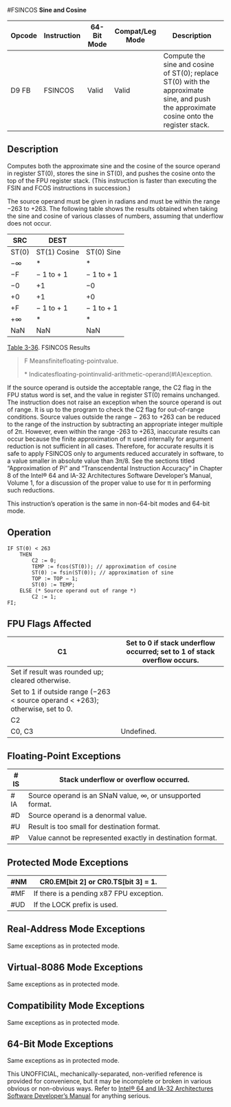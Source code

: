 #FSINCOS
**Sine and Cosine**

| Opcode | Instruction | 64-Bit Mode | Compat/Leg Mode | Description                                                                                                                             |
| ------ | ----------- | ----------- | --------------- | --------------------------------------------------------------------------------------------------------------------------------------- |
| D9 FB  | FSINCOS     | Valid       | Valid           | Compute the sine and cosine of ST(0); replace ST(0) with the approximate sine, and push the approximate cosine onto the register stack. |

## Description

Computes both the approximate sine and the cosine of the source operand in register ST(0), stores the sine in ST(0), and pushes the cosine onto the top of the FPU register stack. (This instruction is faster than executing the FSIN and FCOS instructions in succession.)

The source operand must be given in radians and must be within the range −263 to +263. The following table shows the results obtained when taking the sine and cosine of various classes of numbers, assuming that underflow does not occur.

| SRC   | DEST         |            |
| ----- | ------------ | ---------- |
| ST(0) | ST(1) Cosine | ST(0) Sine |
| −∞    | \*           | \*         |
| −F    | − 1 to + 1   | − 1 to + 1 |
| −0    | +1           | −0         |
| +0    | +1           | +0         |
| +F    | − 1 to + 1   | − 1 to + 1 |
| +∞    | \*           | \*         |
| NaN   | NaN          | NaN        |

[Table 3-36](/x86/fsincos#tbl-3-36). FSINCOS Results

> F Meansfinitefloating-pointvalue.
>
> \* Indicatesfloating-pointinvalid-arithmetic-operand(#​IA)exception.

If the source operand is outside the acceptable range, the C2 flag in the FPU status word is set, and the value in register ST(0) remains unchanged. The instruction does not raise an exception when the source operand is out of range. It is up to the program to check the C2 flag for out-of-range conditions. Source values outside the range − 263 to +263 can be reduced to the range of the instruction by subtracting an appropriate integer multiple of 2π. However, even within the range -263 to +263, inaccurate results can occur because the finite approximation of π used internally for argument reduction is not sufficient in all cases. Therefore, for accurate results it is safe to apply FSINCOS only to arguments reduced accurately in software, to a value smaller in absolute value than 3π/8. See the sections titled “Approximation of Pi” and “Transcendental Instruction Accuracy” in Chapter 8 of the Intel® 64 and IA-32 Architectures Software Developer’s Manual, Volume 1, for a discussion of the proper value to use for π in performing such reductions.

This instruction’s operation is the same in non-64-bit modes and 64-bit mode.

## Operation

```
IF ST(0) < 263
    THEN
        C2 := 0;
        TEMP := fcos(ST(0)); // approximation of cosine
        ST(0) := fsin(ST(0)); // approximation of sine
        TOP := TOP − 1;
        ST(0) := TEMP;
    ELSE (* Source operand out of range *)
        C2 := 1;
FI;

```

## FPU Flags Affected

| C1                                                                             | Set to 0 if stack underflow occurred; set to 1 of stack overflow occurs. |
| ------------------------------------------------------------------------------ | ------------------------------------------------------------------------ |
| Set if result was rounded up; cleared otherwise.                               |
| Set to 1 if outside range (−263 < source operand < +263); otherwise, set to 0. |
| C2                                                                             |
| C0, C3                                                                         | Undefined.                                                               |

## Floating-Point Exceptions

| \#​IS | Stack underflow or overflow occurred.                      |
| ----- | ---------------------------------------------------------- |
| \#​IA | Source operand is an SNaN value, ∞, or unsupported format. |
| #​D   | Source operand is a denormal value.                        |
| #​U   | Result is too small for destination format.                |
| #​P   | Value cannot be represented exactly in destination format. |

## Protected Mode Exceptions

| \#​NM  | CR0.EM[bit 2] or CR0.TS[bit 3] = 1.      |
| ------ | ---------------------------------------- |
| \#​​MF | If there is a pending x87 FPU exception. |
| #​​​UD | If the LOCK prefix is used.              |

## Real-Address Mode Exceptions

Same exceptions as in protected mode.

## Virtual-8086 Mode Exceptions

Same exceptions as in protected mode.

## Compatibility Mode Exceptions

Same exceptions as in protected mode.

## 64-Bit Mode Exceptions

Same exceptions as in protected mode.

This UNOFFICIAL, mechanically-separated, non-verified reference is provided for convenience, but it may be
incomplete or broken in various obvious or non-obvious
ways. Refer to [Intel® 64 and IA-32 Architectures Software Developer’s Manual](https://software.intel.com/en-us/download/intel-64-and-ia-32-architectures-sdm-combined-volumes-1-2a-2b-2c-2d-3a-3b-3c-3d-and-4) for anything serious.
